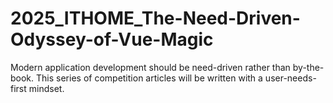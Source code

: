 # 2025_ITHOME_The-Need-Driven-Odyssey-of-Vue-Magic
Modern application development should be need-driven rather than by-the-book. This series of competition articles will be written with a user-needs-first mindset.
